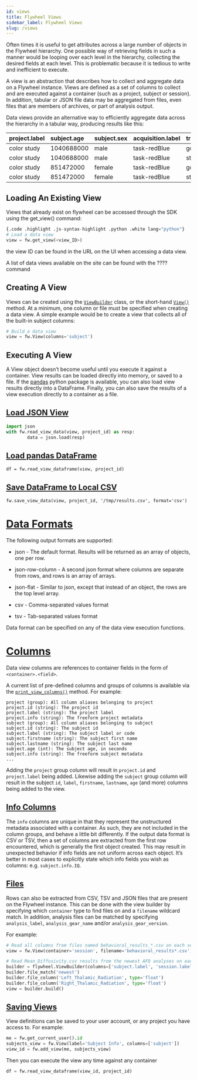 ```yaml
---
id: views
title: Flywheel Views
sidebar_label: Flywheel Views
slug: /views
---
```

Often times it is useful to get attributes across a large number of objects in the Flywheel hierarchy. One possible way of retrieving fields in such a manner would be looping over each level in the hierarchy, collecting the desired fields at each level. This is problematic because it is tedious to write and inefficient to execute.

A view is an abstraction that describes how to collect and aggregate data on a Flywheel instance. Views are defined as a set of columns to collect and are executed against a container (such as a project, subject or session). In addition, tabular or JSON file data may be aggregated from files, even files that are members of archives, or part of analysis output.

Data views provide an alternative way to efficiently aggregate data across the hierarchy in a tabular way, producing results like this:

|project.label|subject.age|subject.sex|acquisition.label|trial\_type|response\_time|accuracy|
|:------------|:----------|:----------|:----------------|:----------|:-------------|:-------|
|color study|1040688000|male|task-redBlue|go|1.435|1|
|color study|1040688000|male|task-redBlue|stop|1.739|0|
|color study|851472000|female|task-redBlue|go|1.379|1|
|color study|851472000|female|task-redBlue|stop|1.534|1|

Loading An Existing View
------------------------
Views that already exist on flywheel can be accessed through the SDK using the get\_view() command:

``` python
{.code .highlight .js-syntax-highlight .python .white lang="python"}
# Load a data view
view = fw.get_view(<view_ID>)
```

the view ID can be found in the URL on the UI when accessing a data view.

A list of data views available on the site can be found with the ???? command

Creating A View
----------------

Views can be created using the [`ViewBuilder`](flywheel.html#flywheel.view_builder.ViewBuilder "flywheel.view_builder.ViewBuilder") class, or the short-hand [`View()`](flywheel.html#flywheel.flywheel.Flywheel.View "flywheel.flywheel.Flywheel.View") method. At a minimum, one column or file must be specified when creating a data view. A simple example would be to create a view that collects all of the built-in subject columns:
```python
# Build a data view
view = fw.View(columns='subject')
```
Executing A View
----------------
A View object doesn’t become useful until you execute it against a container. View results can be loaded directly into memory, or saved to a file. If the [pandas](https://pandas.pydata.org/) python package is available, you can also load view results directly into a DataFrame. Finally, you can also save the results of a view execution directly to a container as a file.

[Load JSON View](#h_01ENTHD3T9Z15672MNKA6MCJM4)
-----------------------------------------------
```python
import json
with fw.read_view_data(view, project_id) as resp:
        data = json.load(resp)
```
[Load pandas DataFrame](#h_01ENTHDFVD64GPD8Y20HK0XAFQ)
------------------------------------------------------

    df = fw.read_view_dataframe(view, project_id)

[Save DataFrame to Local CSV](#h_01ENTHDV28S26WXADYQ9KJCKH6)
------------------------------------------------------------

    fw.save_view_data(view, project_id, '/tmp/results.csv', format='csv')

[Data Formats](#h_01ENTHE6FAJCBPPGQNRD85X3CR)
=============================================

The following output formats are supported:

-   json - The default format. Results will be returned as an array of objects, one per row.

-   json-row-column - A second json format where columns are separate from rows, and rows is an array of arrays.

-   json-flat - Similar to json, except that instead of an object, the rows are the top level array.

-   csv - Comma-separated values format

-   tsv - Tab-separated values format

Data format can be specified on any of the data view execution functions.

[Columns](#h_01ENTHEG0M1J21VQ6P6KJDZPRP)
========================================

Data view columns are references to container fields in the form of `<container>.<field>`.

A current list of pre-defined columns and groups of columns is available via the [`print_view_columns()`](flywheel.html#flywheel.flywheel.Flywheel.print_view_columns "flywheel.flywheel.Flywheel.print_view_columns") method. For example:
```
project (group): All column aliases belonging to project
project.id (string): The project id
project.label (string): The project label
project.info (string): The freeform project metadata
subject (group): All column aliases belonging to subject
subject.id (string): The subject id
subject.label (string): The subject label or code
subject.firstname (string): The subject first name
subject.lastname (string): The subject last name
subject.age (int): The subject age, in seconds
subject.info (string): The freeform subject metadata
...
```
Adding the `project` group column will result in `project.id` and `project.label` being added. Likewise adding the `subject` group column will result in the subject `id`, `label`, `firstname`, `lastname`, `age` (and more) columns being added to the view.

[Info Columns](#h_01ENTHETTYN91SW49M2RD7TY0B)
---------------------------------------------

The `info` columns are unique in that they represent the unstructured metadata associated with a container. As such, they are not included in the column groups, and behave a little bit differently. If the output data format is CSV or TSV, then a set of columns are extracted from the first row encountered, which is generally the first object created. This may result in unexpected behavior if info fields are not uniform across each object. It’s better in most cases to explicitly state which info fields you wish as columns: e.g. `subject.info.IQ`.

[Files](#h_01ENTHF3F7J6SFW5QWS74A70AW)
--------------------------------------

Rows can also be extracted from CSV, TSV and JSON files that are present on the Flywheel instance. This can be done with the view builder by specifying which `container` type to find files on and a `filename` wildcard match. In addition, analysis files can be matched by specifying `analysis_label`, `analysis_gear_name` and/or `analysis_gear_version`.

For example:
```python
# Read all columns from files named behavioral_results_*.csv on each session
view = fw.View(container='session', filename='behavioral_results*.csv')

# Read Mean_Diffusivity.csv results from the newest AFQ analyses on each session, and include session and subject labels
builder = flywheel.ViewBuilder(columns=['subject.label', 'session.label'], container='session', analysis_gear_name='afq', filename='Mean_Diffusivity.csv')
builder.file_match('newest')
builder.file_column('Left_Thalamic_Radiation', type='float')
builder.file_column('Right_Thalamic_Radiation', type='float')
view = builder.build()
```
[Saving Views](#h_01ENTHFD4X0J7BJXKY9PPW0YSW)
---------------------------------------------

View definitions can be saved to your user account, or any project you have access to. For example:
```python
me = fw.get_current_user().id
subjects_view = fw.View(label='Subject Info', columns=['subject'])
view_id = fw.add_view(me, subjects_view)
```
Then you can execute the view any time against any container
``` python
df = fw.read_view_dataframe(view_id, project_id)
```